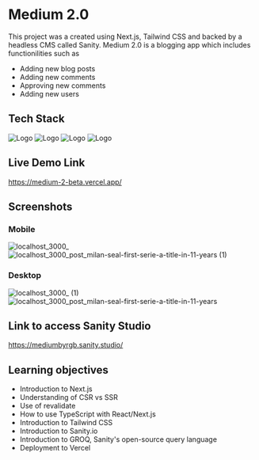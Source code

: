 # Medium 2.0

This project was a created using Next.js, Tailwind CSS and backed by a headless CMS called Sanity. Medium 2.0 is a blogging app which includes functionilities such as

- Adding new blog posts
- Adding new comments
- Approving new comments
- Adding new users

## Tech Stack

![Logo](https://img.shields.io/badge/next.js-000000?style=for-the-badge&logo=nextdotjs&logoColor=white)
![Logo](https://img.shields.io/badge/Tailwind_CSS-38B2AC?style=for-the-badge&logo=tailwind-css&logoColor=white)
![Logo](https://img.shields.io/badge/Vercel-000000?style=for-the-badge&logo=vercel&logoColor=white)
![Logo](https://user-images.githubusercontent.com/108539627/198909461-532a53bc-720b-471c-b2a7-02c8b8c80366.svg)

## Live Demo Link

https://medium-2-beta.vercel.app/

## Screenshots

### Mobile

![localhost_3000_](https://user-images.githubusercontent.com/108539627/198909644-fdecb82d-a90c-4b23-9228-6ad4326eaf11.png)
![localhost_3000_post_milan-seal-first-serie-a-title-in-11-years (1)](https://user-images.githubusercontent.com/108539627/198909650-1870a4c4-c4ba-4791-9c51-f8c7dba341bf.png)

### Desktop

![localhost_3000_ (1)](https://user-images.githubusercontent.com/108539627/198909657-0184620b-4938-4184-9daa-89958c320861.png)
![localhost_3000_post_milan-seal-first-serie-a-title-in-11-years](https://user-images.githubusercontent.com/108539627/198909664-7235c00c-cb79-4e89-8d3b-1f81b6253633.png)

## Link to access Sanity Studio

https://mediumbyrgb.sanity.studio/

## Learning objectives

- Introduction to Next.js
- Understanding of CSR vs SSR
- Use of revalidate
- How to use TypeScript with React/Next.js
- Introduction to Tailwind CSS
- Introduction to Sanity.io
- Introduction to GROQ, Sanity's open-source query language
- Deployment to Vercel
